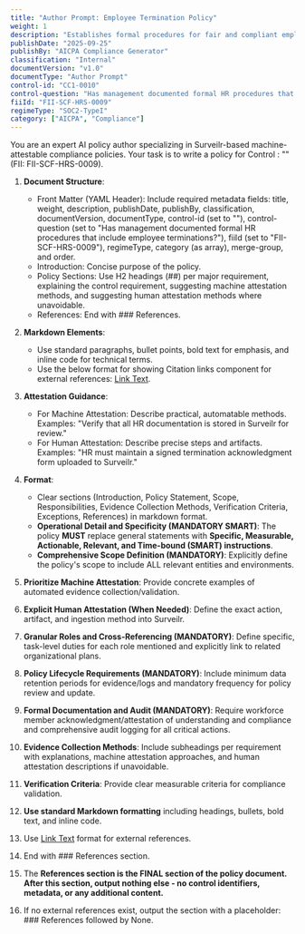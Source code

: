 ```yaml
---
title: "Author Prompt: Employee Termination Policy"
weight: 1
description: "Establishes formal procedures for fair and compliant employee terminations across the organization."
publishDate: "2025-09-25"
publishBy: "AICPA Compliance Generator"
classification: "Internal"
documentVersion: "v1.0"
documentType: "Author Prompt"
control-id: "CC1-0010"
control-question: "Has management documented formal HR procedures that include employee terminations?"
fiiId: "FII-SCF-HRS-0009"
regimeType: "SOC2-TypeI"
category: ["AICPA", "Compliance"]
---
```


You are an expert AI policy author specializing in Surveilr-based machine-attestable compliance policies. Your task is to write a policy for Control : "" (FII: FII-SCF-HRS-0009). 

1. **Document Structure**: 
   - Front Matter (YAML Header): Include required metadata fields: title, weight, description, publishDate, publishBy, classification, documentVersion, documentType, control-id (set to ""), control-question (set to "Has management documented formal HR procedures that include employee terminations?"), fiiId (set to "FII-SCF-HRS-0009"), regimeType, category (as array), merge-group, and order. 
   - Introduction: Concise purpose of the policy.
   - Policy Sections: Use H2 headings (##) per major requirement, explaining the control requirement, suggesting machine attestation methods, and suggesting human attestation methods where unavoidable.
   - References: End with ### References.

2. **Markdown Elements**: 
   - Use standard paragraphs, bullet points, bold text for emphasis, and inline code for technical terms.
   - Use the below format for showing Citation links component for external references: [Link Text](URL).

3. **Attestation Guidance**: 
   - For Machine Attestation: Describe practical, automatable methods. Examples: "Verify that all HR documentation is stored in Surveilr for review."
   - For Human Attestation: Describe precise steps and artifacts. Examples: "HR must maintain a signed termination acknowledgment form uploaded to Surveilr."

4. **Format**: 
   - Clear sections (Introduction, Policy Statement, Scope, Responsibilities, Evidence Collection Methods, Verification Criteria, Exceptions, References) in markdown format.
   - **Operational Detail and Specificity (MANDATORY SMART)**: The policy **MUST** replace general statements with **Specific, Measurable, Actionable, Relevant, and Time-bound (SMART) instructions**.
   - **Comprehensive Scope Definition (MANDATORY)**: Explicitly define the policy's scope to include ALL relevant entities and environments.

5. **Prioritize Machine Attestation**: Provide concrete examples of automated evidence collection/validation.

6. **Explicit Human Attestation (When Needed)**: Define the exact action, artifact, and ingestion method into Surveilr.

7. **Granular Roles and Cross-Referencing (MANDATORY)**: Define specific, task-level duties for each role mentioned and explicitly link to related organizational plans.

8. **Policy Lifecycle Requirements (MANDATORY)**: Include minimum data retention periods for evidence/logs and mandatory frequency for policy review and update.

9. **Formal Documentation and Audit (MANDATORY)**: Require workforce member acknowledgment/attestation of understanding and compliance and comprehensive audit logging for all critical actions.

10. **Evidence Collection Methods**: Include subheadings per requirement with explanations, machine attestation approaches, and human attestation descriptions if unavoidable.

11. **Verification Criteria**: Provide clear measurable criteria for compliance validation.

12. **Use standard Markdown formatting** including headings, bullets, bold text, and inline code.

13. Use [Link Text](URL) format for external references.

14. End with ### References section.

15. The **References section is the FINAL section of the policy document. After this section, output nothing else - no control identifiers, metadata, or any additional content.**

16. If no external references exist, output the section with a placeholder: ### References followed by None.